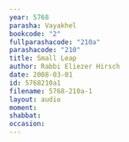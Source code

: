 ```yaml
---
year: 5768
parasha: Vayakhel
bookcode: "2"
fullparashacode: "210a"
parashacode: "210"
title: Small Leap
author: Rabbi Eliezer Hirsch
date: 2008-03-01
id: 5768210a1
filename: 5768-210a-1
layout: audio
moment: 
shabbat: 
occasion: 
---
```

